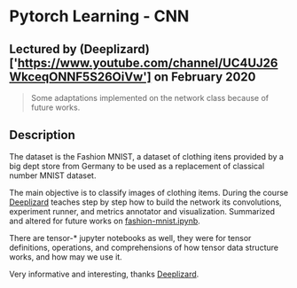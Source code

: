 # Pytorch Learning - CNN
## Lectured by (Deeplizard)['https://www.youtube.com/channel/UC4UJ26WkceqONNF5S26OiVw'] on February 2020
> Some adaptations implemented on the network class because of future works.

## Description
The dataset is the Fashion MNIST, a dataset of clothing itens provided by a big dept store from Germany to be used as a replacement of classical number MNIST dataset.

The main objective is to classify images of clothing items.
During the course [Deeplizard]('https://www.youtube.com/channel/UC4UJ26WkceqONNF5S26OiVw') teaches step by step how to build the network its convolutions, experiment runner, and metrics annotator and visualization. Summarized and altered for future works on [fashion-mnist.ipynb]('./fashion-mnist.ipynb').

There are tensor-* jupyter notebooks as well, they were for tensor definitions, operations, and comprehensions of how tensor data structure works, and how may we use it.

Very informative and interesting, thanks [Deeplizard]('https://www.youtube.com/channel/UC4UJ26WkceqONNF5S26OiVw').

